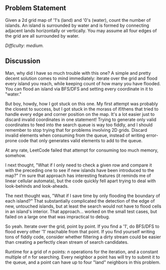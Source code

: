 Problem Statement
-----------------

Given a 2d grid map of '1's (land) and '0's (water), count the number of
islands. An island is surrounded by water and is formed by connecting adjacent 
lands horizontally or vertically. You may assume all four edges of the grid are
all surrounded by water.

*Difficulty: medium.*

Discussion
----------

Man, why did I have so much trouble with this one? A simple and pretty decent
solution comes to mind immediately: iterate over the grid and flood every island
you reach, while keeping count of how many you have flooded. You can flood an
island via BFS/DFS and setting every coordinate in it to "water."

But boy, howdy, how I got stuck on this one. My first attempt was probably
the closest to success, but I got stuck in the morass of if/thens that tried to
handle every edge and corner position on the map. It's a lot easier just to
discard invalid coordinates in one statement! Trying to generate only valid
coordinates to feed into the search queue is way too fiddly, and I should
remember to stop trying that for problems involving 2D grids. Discard invalid
elements when consuming from the queue, instead of writing error-prone code that
only generates valid elements to add to the queue.

At any rate, LeetCode failed that attempt for consuming too much memory,
somehow.

I next thought, "What if I only need to check a given row and compare it with
the preceding one to see if new islands have been introduced to the map?" I'm
sure that approach has interesting features (it reminds me of linear cellular
automata), but the code quickly fell apart trying to deal with look-behinds and
look-aheads.

The next thought was, "What if I save time by only flooding the boundary of each
island?" That substantially complicated the detection of the edge of new,
untouched islands, but at least the search would not have to flood cells in an
island's interior. That approach&hellip; worked on the small test cases, but
failed on a large one that was impractical to debug.

So yeah. Iterate over the grid, point by point. If you find a '1', do BFS/DFS to
flood every other '1' reachable from that point. If you find yourself writing
tons of fiddly code, consider whether filtering a dirty stream could be easier
than creating a perfectly clean stream of search candidates.

Runtime for a grid of *n* points: *n* operations for the iteration, and a
constant multiple of *n* for searching. Every neighbor a point has will try to
submit it to the queue, and a point can have up to four "land" neighbors in this
problem.
